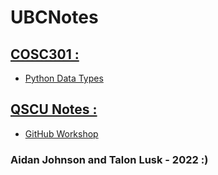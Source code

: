 # UBCNotes
## [COSC301 :](COSC301)
- [Python Data Types](COSC301/Python%20Data%20Types.md)

## [QSCU Notes :](/QSCU%20Notes/)
- [GitHub Workshop](QSCU%20Notes/GitHub%20Workshop.md)

### Aidan Johnson and Talon Lusk - 2022 :)